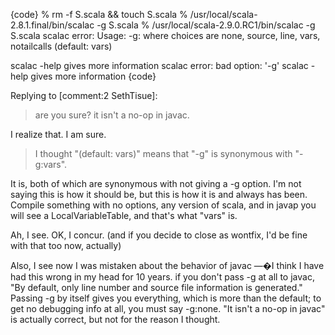 {code}
% rm -f S.scala && touch S.scala
% /usr/local/scala-2.8.1.final/bin/scalac -g S.scala
% /usr/local/scala-2.9.0.RC1/bin/scalac -g S.scala
scalac error: Usage: -g:<level>
  where <level> choices are none, source, line, vars, notailcalls (default: vars)

  scalac -help  gives more information
scalac error: bad option: '-g'
  scalac -help  gives more information
{code}

Replying to [comment:2 SethTisue]:
> are you sure? it isn't a no-op in javac.

I realize that.  I am sure.

> I thought "(default: vars)" means that "-g" is synonymous with "-g:vars".

It is, both of which are synonymous with not giving a -g option.  I'm not saying this is how it should be, but this is how it is and always has been.  Compile something with no options, any version of scala, and in javap you will see a LocalVariableTable, and that's what "vars" is.


Ah, I see. OK, I concur. (and if you decide to close as wontfix, I'd be fine with that too now, actually)

Also, I see now I was mistaken about the behavior of javac —�I think I have had this wrong in my head for 10 years. if you don't pass -g at all to javac, "By default, only line number and source file information is generated." Passing -g by itself gives you everything, which is more than the default; to get no debugging info at all, you must say -g:none. "It isn't a no-op in javac" is actually correct, but not for the reason I thought.
